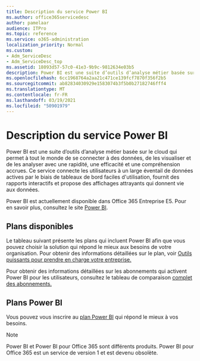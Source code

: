 ```yaml
---
title: Description du service Power BI
ms.author: office365servicedesc
author: pamelaar
audience: ITPro
ms.topic: reference
ms.service: o365-administration
localization_priority: Normal
ms.custom:
- Adm_ServiceDesc
- Adm_ServiceDesc_top
ms.assetid: 18093d57-57c0-41e3-9b9c-9812634e03b5
description: Power BI est une suite d’outils d’analyse métier basée sur le cloud qui permet à tout le monde de se connecter à des données, de les visualiser et de les analyser avec une rapidité, une efficacité et une compréhension accrues. Ce service connecte les utilisateurs à un large éventail de données actives par le biais de tableaux de bord faciles d'utilisation, fournit des rapports interactifs et propose des affichages attrayants qui donnent vie aux données.
ms.openlocfilehash: 6cc1968764a2aa21c471ce139fcf7870f356f2b5
ms.sourcegitcommit: ab82834030929e1583074b3f5b0b27182746fff4
ms.translationtype: MT
ms.contentlocale: fr-FR
ms.lasthandoff: 03/19/2021
ms.locfileid: "50901979"
---
```

# <a name="power-bi-service-description"></a>Description du service Power BI

Power BI est une suite d’outils d’analyse métier basée sur le cloud qui permet à tout le monde de se connecter à des données, de les visualiser et de les analyser avec une rapidité, une efficacité et une compréhension accrues. Ce service connecte les utilisateurs à un large éventail de données actives par le biais de tableaux de bord faciles d'utilisation, fournit des rapports interactifs et propose des affichages attrayants qui donnent vie aux données.

Power BI est actuellement disponible dans Office 365 Entreprise E5. Pour en savoir plus, consultez le site [Power BI](https://powerbi.microsoft.com/).

## <a name="available-plans"></a>Plans disponibles

Le tableau suivant présente les plans qui incluent Power BI afin que vous pouvez choisir la solution qui répond le mieux aux besoins de votre organisation. Pour obtenir des informations détaillées sur le plan, voir [Outils puissants pour prendre en charge votre entreprise.](https://www.microsoft.com/microsoft-365/enterprise/compare-office-365-plans)

Pour obtenir des informations détaillées sur les abonnements qui activent Power BI pour les utilisateurs, consultez le tableau de comparaison [complet des abonnements.](https://www.microsoft.com/microsoft-365/compare-microsoft-365-enterprise-plans)
 
## <a name="power-bi-plans"></a>Plans Power BI

Vous pouvez vous inscrire au [plan Power BI](https://go.microsoft.com/fwlink/?LinkID=786854) qui répond le mieux à vos besoins. 
  
> [!NOTE]
> Power BI et Power BI pour Office 365 sont différents produits. Power BI pour Office 365 est un service de version 1 et est devenu obsolète. 
  